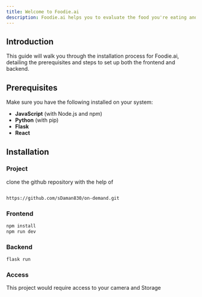 ```yaml
---
title: Welcome to Foodie.ai
description: Foodie.ai helps you to evaluate the food you're eating and find the food that better suits your need
---
```


## Introduction

This guide will walk you through the installation process for Foodie.ai, detailing the prerequisites and steps to set up both the frontend and backend.

## Prerequisites

Make sure you have the following installed on your system:

- **JavaScript** (with Node.js and npm)
- **Python** (with pip)
- **Flask**
- **React**

## Installation

### Project

clone the github repository with the help of

```bash

https://github.com/sDaman830/on-demand.git

```

### Frontend

```bash
npm install
npm run dev
```

### Backend

```bash
flask run
```

### Access

This project would require access to your camera and Storage
